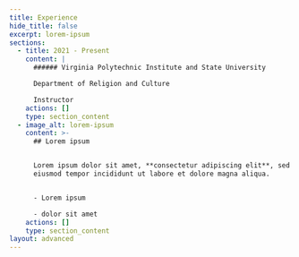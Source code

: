```yaml
---
title: Experience
hide_title: false
excerpt: lorem-ipsum
sections:
  - title: 2021 - Present
    content: |
      ###### Virginia Polytechnic Institute and State University

      Department of Religion and Culture

      Instructor
    actions: []
    type: section_content
  - image_alt: lorem-ipsum
    content: >-
      ## Lorem ipsum


      Lorem ipsum dolor sit amet, **consectetur adipiscing elit**, sed do
      eiusmod tempor incididunt ut labore et dolore magna aliqua.


      - Lorem ipsum

      - dolor sit amet
    actions: []
    type: section_content
layout: advanced
---
```

